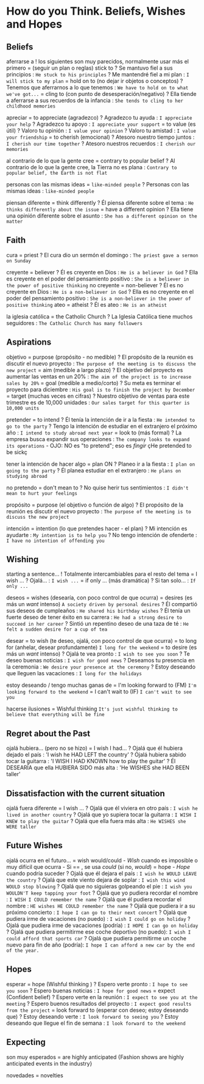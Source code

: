 # How do you Think. Beliefs, Wishes and Hopes

## Beliefs

aferrarse a
    ! los siguientes son muy parecidos, normalmente usar más el primero
    = (seguir un plan o reglas) stick to
    ? Se mantuvo fiel a sus principios : `He stuck to his principles`
    ? Me mantendré fiel a mi plan : `I will stick to my plan`
    = hold on to (no dejar ir objetos o conceptos)
    ? Tenemos que aferrarnos a lo que tenemos : `We have to hold on to what we've got...`
    = cling to (con punto de desesperación/negativo)
    ? Ella tiende a aferrarse a sus recuerdos de la infancia : `She tends to cling to her childhood memories`

apreciar
    = to appreciate (agradezco)
    ? Agradezco tu ayuda : `I appreciate your help`
    ? Agradezco tu apoyo : `I appreciate your support`
    = to value (es útil)
    ? Valoro tu opinión : `I value your opinion`
    ? Valoro tu amistad : `I value your friendship`
    = to cherish (emocional)
    ? Atesoro nuestro tiempo juntos : `I cherish our time together`
    ? Atesoro nuestros recuerdos : `I cherish our memories`

al contrario de lo que la gente cree
    = contrary to popular belief
    ? Al contrario de lo que la gente cree, la Tierra no es plana : `Contrary to popular belief, the Earth is not flat`

personas con las mismas ideas = `like-minded people`
    ? Personas con las mismas ideas : `like-minded people`

piensan diferente
    = think differently
    ? Él piensa diferente sobre el tema : `He thinks differently about the issue`
    = have a different opinion
    ? Ella tiene una opinión diferente sobre el asunto : `She has a different opinion on the matter`

## Faith

cura = priest
    ? El cura dio un sermón el domingo : `The priest gave a sermon on Sunday`

creyente = believer
    ? Él es creyente en Dios : `He is a believer in God`
    ? Ella es creyente en el poder del pensamiento positivo : `She is a believer in the power of positive thinking`
no creyente = non-believer
    ? Él es no creyente en Dios : `He is a non-believer in God`
    ? Ella es no creyente en el poder del pensamiento positivo : `She is a non-believer in the power of positive thinking`
ateo = atheist
    ? Él es ateo : `He is an atheist`

la iglesia católica = the Catholic Church
    ? La Iglesia Católica tiene muchos seguidores : `The Catholic Church has many followers`


## Aspirations

objetivo
    = purpose (propósito - no medible)
    ? El propósito de la reunión es discutir el nuevo proyecto : `The purpose of the meeting is to discuss the new project`
    = aim (medible a largo plazo)
    ? El objetivo del proyecto es aumentar las ventas en un 20% : `The aim of the project is to increase sales by 20%`
    = goal (medible a medio/corto)
    ? Su meta es terminar el proyecto para diciembre : `His goal is to finish the project by December`
    = target (muchas veces en cifras)
    ? Nuestro objetivo de ventas para este trimestre es de 10,000 unidades : `Our sales target for this quarter is 10,000 units`

pretender
    = to intend
    ? Él tenía la intención de ir a la fiesta : `He intended to go to the party`
    ? Tengo la intención de estudiar en el extranjero el próximo año : `I intend to study abroad next year`
    = look to (más formal)
    ? La empresa busca expandir sus operaciones : `The company looks to expand its operations`
        - OJO: NO es "to pretend"; eso es _fingir_ çHe pretended to be sickç

tener la intención de hacer algo = plan ON <ing>
    ? Planeo ir a la fiesta : `I plan on going to the party`
    ? Él planea estudiar en el extranjero : `He plans on studying abroad`

no pretendo
    = don't mean to <base>
    ? No quise herir tus sentimientos : `I didn't mean to hurt your feelings`

propósito
    = purpose (el objetivo o función de algo)
    ? El propósito de la reunión es discutir el nuevo proyecto : `The purpose of the meeting is to discuss the new project`

intención
    = intention (lo que pretendes hacer - el plan)
    ? Mi intención es ayudarte : `My intention is to help you`
    ? No tengo intención de ofenderte : `I have no intention of offending you`

## Wishing

starting a sentence...
    ! Totalmente intercambiables para el resto del tema
    = I wish ...
    ? Ojalá... : `I wish ...`
    = if only ... (más dramática)
    ? Si tan solo... : `If only ...`

deseos
    = wishes (desearía, con poco control de que ocurra)
    = desires (es más un _want_ intenso) `A society driven by personal desires`
    ? Él compartió sus deseos de cumpleaños : `He shared his birthday wishes`
    ? Él tenía un fuerte deseo de tener éxito en su carrera : `He had a strong desire to succeed in her career`
    ? Sintió un repentino deseo de una taza de té : `He felt a sudden desire for a cup of tea`

desear
    = to wish (te deseo, ojalá, con poco control de que ocurra)
    = to long for (anhelar, desear profundamente) `I long for the weekend`
    = to desire (es más un _want_ intenso)
    ? Ojalá te vea pronto : `I wish to see you soon`
    ? Te deseo buenas noticias : `I wish for good news`
    ? Deseamos tu presencia en la ceremonia : `We desire your presence at the ceremony`
    ? Estoy deseando que lleguen las vacaciones : `I long for the holidays`

estoy deseando / tengo muchas ganas de
    = I'm looking forward to (FM) `I'm looking forward to the weekend`
    = I can't wait to <base> (IF) `I can't wait to see you`

hacerse ilusiones = Wishful thinking `It's just wishful thinking to believe that everything will be fine`


## Regret about the Past

ojalá hubiera... (pero no se hizo)
    = I wish I had...
    ? Ojalá que él hubiera dejado el país : 'I wish he HAD LEFT the country'
    ? Ojalá hubiera sabido tocar la guitarra : 'I WISH I HAD KNOWN how to play the guitar'
    ? Él DESEARÍA que ella HUBIERA SIDO más alta : 'He WISHES she HAD BEEN taller'

## Dissatisfaction with the current situation


ojalá <algo> fuera diferente
    = I wish <sbody> <past>...
    ? Ojalá que él viviera en otro país : `I wish he lived in another country`
    ? Ojalá que yo supiera tocar la guitarra : `I WISH I KNEW to play the guitar`
    ? Ojalá que ella fuera más alta : `He WISHES she WERE taller`

## Future Wishes

ojalá ocurra <algo> en el futuro...
    = <sbodyA> wish <sbodyB> would/could <base>
        - _Wish_ cuando es imposible o muy difícil que ocurra
        - Si <sbodyA> == <sbodyB>, se usa _could_ (si no, _would_)
    = hope <sbody> <base>
        - _Hope_ cuando podría suceder
    ? Ojalá que él dejara el país : `I wish he WOULD LEAVE the country`
    ? Ojalá que este viento dejara de soplar : `I wish this wind WOULD stop blowing`
    ? Ojalá que no siguieras golpeando el pie : `I wish you WOULDN'T keep tapping your foot`
    ? Ojalá que yo pudiera recordar el nombre : `I WISH I COULD remember the name`
    ? Ojalá que él pudiera recordar el nombre : `HE wishes HE COULD remember the name`
    ? Ojalá que pudiera ir a su próximo concierto : `I hope I can go to their next concert`
    ? Ojalá que pudiera irme de vacaciones (no puedo) : `I wish I could go on holiday`
    ? Ojalá que pudiera irme de vacaciones (podría) : `I HOPE I can go on holiday`
    ? Ojalá que pudiera permitirme ese coche deportivo (no puedo): `I wish I could afford that sports car`
    ? Ojalá que pudiera permitirme un coche nuevo para fin de año (podría): `I hope I can afford a new car by the end of the year.`


## Hopes

esperar
    = hope (Wishful thinking )
    ? Espero verte pronto : `I hope to see you soon`
    ? Espero buenas noticias : `I hope for good news`
    = expect (Confident belief)
    ? Espero verte en la reunión : `I expect to see you at the meeting`
    ? Espero buenos resultados del proyecto : `I expect good results from the project`
    = look forward to (esperar con deseo; estoy deseando que)
    ? Estoy deseando verte : `I look forward to seeing you`
    ? Estoy deseando que llegue el fin de semana : `I look forward to the weekend`

## Expecting

son muy esperados = are highly anticipated {Fashion shows are highly anticipated events in the industry}

novedades = novelties
